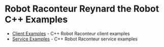 # Robot Raconteur Reynard the Robot C++ Examples

- [Client Examples](client) - C++ Robot Raconteur client examples
- [Service Examples](service) - C++ Robot Raconteur service examples
